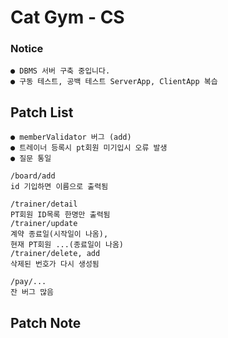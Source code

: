 # Cat Gym - CS

### Notice
    ● DBMS 서버 구축 중입니다.
    ● 구동 테스트, 공백 테스트 ServerApp, ClientApp 복습

## Patch List
    ● memberValidator 버그 (add)
    ● 트레이너 등록시 pt회원 미기입시 오류 발생
    ● 질문 통일

    /board/add
    id 기입하면 이름으로 출력됨

    /trainer/detail
    PT회원 ID목록 한명만 출력됨
    /trainer/update
    계약 종료일(시작일이 나옴),
    현재 PT회원 ...(종료일이 나옴)
    /trainer/delete, add
    삭제된 번호가 다시 생성됨

    /pay/...
    잔 버그 많음

## Patch Note

